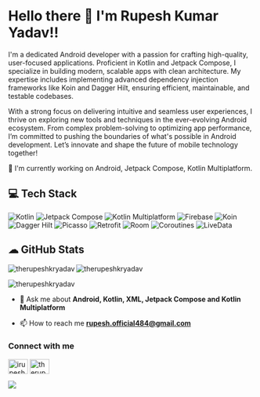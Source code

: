 # Hello there 👋 I'm Rupesh Kumar Yadav!!

I'm a dedicated Android developer with a passion for crafting high-quality, user-focused applications. Proficient in Kotlin and Jetpack Compose, I specialize in building modern, scalable apps with clean architecture. My expertise includes implementing advanced dependency injection frameworks like Koin and Dagger Hilt, ensuring efficient, maintainable, and testable codebases.

With a strong focus on delivering intuitive and seamless user experiences, I thrive on exploring new tools and techniques in the ever-evolving Android ecosystem. From complex problem-solving to optimizing app performance, I’m committed to pushing the boundaries of what's possible in Android development. Let’s innovate and shape the future of mobile technology together!

🌱 I'm currently working on Android, Jetpack Compose, Kotlin Multiplatform.

## 💻 Tech Stack
![Kotlin](https://img.shields.io/badge/kotlin-43853D.svg?style=for-the-badge&logo=kotlin&logoColor=white) ![Jetpack Compose](https://img.shields.io/badge/jetpack_compose-39457E.svg?style=for-the-badge&logo=jetpack-compose&logoColor=white) ![Kotlin Multiplatform](https://img.shields.io/badge/KMM-35495E?&style=for-the-badge&logo=kotlin&logoColor=white) ![Firebase](https://img.shields.io/badge/firebase-%23039BE5.svg?style=for-the-badge&logo=firebase) ![Koin](https://img.shields.io/badge/Koin-6DB33F.svg?style=for-the-badge&logo=kotlin&logoColor=white) ![Dagger Hilt](https://img.shields.io/badge/Dagger%20Hilt-7B42BC.svg?style=for-the-badge&logo=dagger&logoColor=white) ![Picasso](https://img.shields.io/badge/Picasso-0A9EDC.svg?style=for-the-badge&logo=android&logoColor=white) ![Retrofit](https://img.shields.io/badge/Retrofit-4D4D4D.svg?style=for-the-badge&logo=android&logoColor=white) ![Room](https://img.shields.io/badge/Room-4285F4.svg?style=for-the-badge&logo=android&logoColor=white) ![Coroutines](https://img.shields.io/badge/Coroutines-0095D5.svg?style=for-the-badge&logo=kotlin&logoColor=white) ![LiveData](https://img.shields.io/badge/LiveData-F58220.svg?style=for-the-badge&logo=android&logoColor=white)

## ☁ GitHub Stats

<p><img align="left" src="https://github-readme-stats.vercel.app/api/top-langs?username=therupeshkryadav&show_icons=true&theme=prussian&locale=en&layout=compact" alt="therupeshkryadav" /></p>

<p><img align="center" src="https://github-readme-stats.vercel.app/api?username=therupeshkryadav&show_icons=true&theme=prussian&hide_border=false&include_all_commits=true&count_private=false" alt="therupeshkryadav" /></p>

<p><img align="center" src="https://github-readme-streak-stats.herokuapp.com/?user=therupeshkryadav&show_icons=true&theme=prussian&locale=en&layout=compact" alt="therupeshkryadav" /></p>

- 💬 Ask me about **Android, Kotlin, XML, Jetpack Compose and Kotlin Multiplatform**

- 📫 How to reach me **rupesh.official484@gmail.com**

<h3 align="left">Connect with me</h3>
<p align="left">
  <a href="https://twitter.com/irupeshkryadav" target="blank"><img align="center" src="https://raw.githubusercontent.com/rahuldkjain/github-profile-readme-generator/master/src/images/icons/Social/twitter.svg" alt="irupeshkryadav" height="30" width="40" /></a>
  <a href="https://linkedin.com/in/therupeshkryadav" target="blank"><img align="center" src="https://raw.githubusercontent.com/rahuldkjain/github-profile-readme-generator/master/src/images/icons/Social/linked-in-alt.svg" alt="therupeshkryadav" height="30" width="40" /></a>
</p>

[![](https://visitcount.itsvg.in/api?id=therupeshkryadav&icon=0&color=1)](https://visitcount.itsvg.in)
